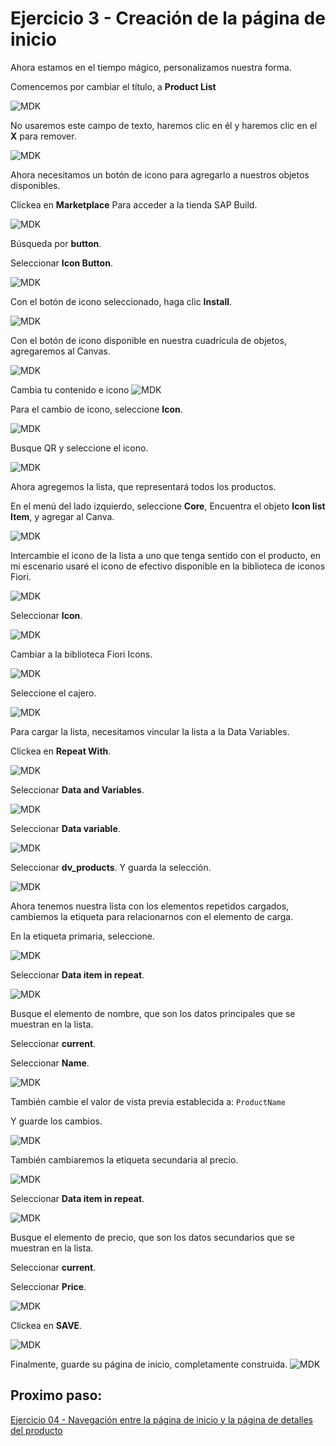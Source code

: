 # Ejercicio 3 - Creación de la página de inicio

Ahora estamos en el tiempo mágico, personalizamos nuestra forma.

Comencemos por cambiar el título, a __Product List__

![MDK](images/img1.png)

No usaremos este campo de texto, haremos clic en él y haremos clic en el __X__ para remover.

![MDK](images/img2.png)

Ahora necesitamos un botón de icono para agregarlo a nuestros objetos disponibles.

Clickea en __Marketplace__ Para acceder a la tienda SAP Build.

![MDK](images/img3.png)

Búsqueda por __button__.

Seleccionar __Icon Button__.

![MDK](images/img4.png)

Con el botón de icono seleccionado, haga clic __Install__.

![MDK](images/img5.png)

Con el botón de icono disponible en nuestra cuadrícula de objetos, agregaremos al Canvas.

![MDK](images/img6.png)

Cambia tu contenido e icono
![MDK](images/img7.png)

Para el cambio de icono, seleccione __Icon__.

![MDK](images/img8.png)

Busque QR y seleccione el icono.

![MDK](images/img9.png)

Ahora agregemos la lista, que representará todos los productos.

En el menú del lado izquierdo, seleccione __Core__, Encuentra el objeto __Icon list Item__, y agregar al Canva.

![MDK](images/img10.png)

Intercambie el icono de la lista a uno que tenga sentido con el producto, en mi escenario usaré el icono de efectivo disponible en la biblioteca de iconos Fiori.

![MDK](images/img11.png)

Seleccionar __Icon__.

![MDK](images/img12.png)

Cambiar a la biblioteca Fiori Icons.

![MDK](images/img13.png)

Seleccione el cajero.

![MDK](images/img14.png)

Para cargar la lista, necesitamos vincular la lista a la Data Variables.

Clickea en __Repeat With__.

![MDK](images/img15.png)

Seleccionar __Data and Variables__.

![MDK](images/img16.png)

Seleccionar __Data variable__.

![MDK](images/img17.png)

Seleccionar __dv_products__.
Y guarda la selección.

![MDK](images/img18.png)

Ahora tenemos nuestra lista con los elementos repetidos cargados, cambiemos la etiqueta para relacionarnos con el elemento de carga.

En la etiqueta primaria, seleccione.

![MDK](images/img19.png)

Seleccionar __Data item in repeat__.

![MDK](images/img20.png)

Busque el elemento de nombre, que son los datos principales que se muestran en la lista.

Seleccionar __current__.

Seleccionar __Name__.

![MDK](images/img21.png)

También cambie el valor de vista previa establecida a: ```ProductName```
 
Y guarde los cambios.

![MDK](images/img22.png)

También cambiaremos la etiqueta secundaria al precio.

![MDK](images/img23.png)

Seleccionar __Data item in repeat__.

![MDK](images/img24.png)

Busque el elemento de precio, que son los datos secundarios que se muestran en la lista.

Seleccionar __current__.

Seleccionar __Price__.

![MDK](images/img25.png)

Clickea en __SAVE__.

![MDK](images/img26.png)

Finalmente, guarde su página de inicio, completamente construida.
![MDK](images/img27.png)

## Proximo paso:

[Ejercicio 04 - Navegación entre la página de inicio y la página de detalles del producto](/exercises/ex4/README.md)
